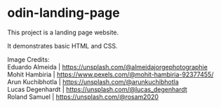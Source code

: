 # odin-landing-page

This project is a landing page website.

It demonstrates basic HTML and CSS.

Image Credits:  
Eduardo Almeida  | https://unsplash.com/@almeidajorgephotographie  
Mohit Hambiria   | https://www.pexels.com/@mohit-hambiria-92377455/  
Arun Kuchibhotla | https://unsplash.com/@arunkuchibhotla  
Lucas Degenhardt | https://unsplash.com/@lucas_degenhardt  
Roland Samuel    | https://unsplash.com/@rosam2020
